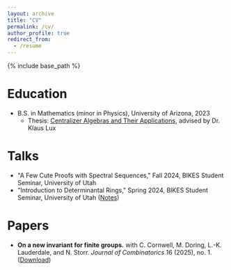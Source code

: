 ```yaml
---
layout: archive
title: "CV"
permalink: /cv/
author_profile: true
redirect_from:
  - /resume
---
```


{% include base_path %}

Education
======
- B.S. in Mathematics (minor in Physics), University of Arizona, 2023
  - Thesis: [Centralizer Algebras and Their Applications](http://emorg.github.io/files/ugrad_thesis.pdf), advised by Dr. Klaus Lux
 
Talks
======
- "A Few Cute Proofs with Spectral Sequences," Fall 2024, BIKES Student Seminar, University of Utah
- "Introduction to Determinantal Rings," Spring 2024, BIKES Student Seminar, University of Utah ([Notes](http://emorg.github.io/files/notes/determinantal_rings.pdf))

Papers
======
- **On a new invariant for finite groups.** with C. Cornwell, M. Doring, L.-K. Lauderdale, and N. Storr. *Journal of Combinatorics* 16 (2025), no. 1. ([Download](http://emorg.github.io/files/papers/new_inv_fg.pdf)) 

<!-- Work experience
======
* Summer 2015: Research Assistant
  * Github University
  * Duties included: Tagging issues
  * Supervisor: Professor Git

* Fall 2015: Research Assistant
  * Github University
  * Duties included: Merging pull requests
  * Supervisor: Professor Hub

Publications
======
  <ul>{% for post in site.publications %}
    {% include archive-single-cv.html %}
  {% endfor %}</ul>
  
Talks
======
  <ul>{% for post in site.talks %}
    {% include archive-single-talk-cv.html %}
  {% endfor %}</ul>
  
Teaching
======
  <ul>{% for post in site.teaching %}
    {% include archive-single-cv.html %}
  {% endfor %}</ul>
  
Service and leadership
======
* Currently signed in to 43 different slack teams -->
